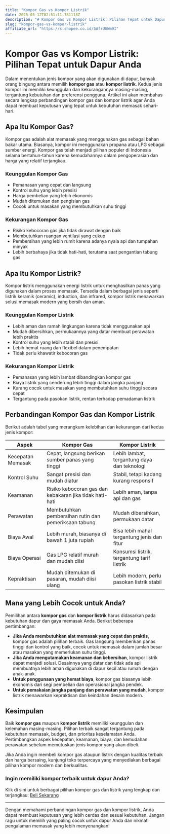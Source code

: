 ```yaml
---
title: "Kompor Gas vs Kompor Listrik"
date: 2025-05-12T02:51:11.781118Z
description: "# Kompor Gas vs Kompor Listrik: Pilihan Tepat untuk Dapur Anda..."
slug: "kompor-gas-vs-kompor-listrik"
affiliate_url: "https://s.shopee.co.id/5AfrUGWm9I"
---
```

# Kompor Gas vs Kompor Listrik: Pilihan Tepat untuk Dapur Anda

Dalam menentukan jenis kompor yang akan digunakan di dapur, banyak orang bingung antara memilih **kompor gas** atau **kompor listrik**. Kedua jenis kompor ini memiliki keunggulan dan kekurangannya masing-masing, tergantung kebutuhan dan preferensi pengguna. Artikel ini akan membahas secara lengkap perbandingan kompor gas dan kompor listrik agar Anda dapat membuat keputusan yang tepat untuk kebutuhan memasak sehari-hari.

## Apa Itu Kompor Gas?

Kompor gas adalah alat memasak yang menggunakan gas sebagai bahan bakar utama. Biasanya, kompor ini menggunakan propana atau LPG sebagai sumber energi. Kompor gas telah menjadi pilihan populer di Indonesia selama bertahun-tahun karena kemudahannya dalam pengoperasian dan harga yang relatif terjangkau.

### Keunggulan Kompor Gas
- Pemanasan yang cepat dan langsung
- Kontrol suhu yang lebih presisi
- Harga pembelian yang lebih ekonomis
- Mudah ditemukan dan pengisian gas
- Cocok untuk masakan yang membutuhkan suhu tinggi

### Kekurangan Kompor Gas
- Risiko kebocoran gas jika tidak dirawat dengan baik
- Membutuhkan ruangan ventilasi yang cukup
- Pembersihan yang lebih rumit karena adanya nyala api dan tumpahan minyak
- Lebih berbahaya jika tidak hati-hati, terutama saat pengantian tabung gas

## Apa Itu Kompor Listrik?

Kompor listrik menggunakan energi listrik untuk menghasilkan panas yang digunakan dalam proses memasak. Tersedia dalam berbagai jenis seperti listrik keramik (ceramic), induction, dan infrared, kompor listrik menawarkan solusi memasak modern yang bersih dan aman.

### Keunggulan Kompor Listrik
- Lebih aman dan ramah lingkungan karena tidak menggunakan api
- Mudah dibersihkan, permukaannya yang datar membuat perawatan lebih praktis
- Kontrol suhu yang lebih stabil dan presisi
- Lebih hemat ruang dan flexibel dalam penempatan
- Tidak perlu khawatir kebocoran gas

### Kekurangan Kompor Listrik
- Pemanasan yang lebih lambat dibandingkan kompor gas
- Biaya listrik yang cenderung lebih tinggi dalam jangka panjang
- Kurang cocok untuk masakan yang membutuhkan suhu tinggi secara cepat
- Tergantung pada pasokan listrik, rentan terhadap pemadaman listrik

## Perbandingan Kompor Gas dan Kompor Listrik

Berikut adalah tabel yang merangkum kelebihan dan kekurangan dari kedua jenis kompor:

| Aspek             | Kompor Gas                                          | Kompor Listrik                                    |
|-------------------|-----------------------------------------------------|---------------------------------------------------|
| Kecepatan Memasak | Cepat, langsung berikan sumber panas yang tinggi   | Lebih lambat, tergantung daya dan teknologi       |
| Kontrol Suhu     | Sangat presisi dan mudah diatur                     | Stabil, tetapi kadang kurang responsif          |
| Keamanan         | Risiko kebocoran gas dan kebakaran jika tidak hati-hati | Lebih aman, tanpa api dan gas                     |
| Perawatan        | Membutuhkan pembersihan rutin dan pemeriksaan tabung | Mudah dibersihkan, permukaan datar               |
| Biaya Awal       | Lebih murah, biasanya di bawah 1 juta rupiah     | Bisa lebih mahal tergantung jenis dan fitur     |
| Biaya Operasi    | Gas LPG relatif murah dan mudah diisi             | Konsumsi listrik, tergantung tarif listrik      |
| Kepraktisan     | Mudah ditemukan di pasaran, mudah diisi ulang      | Lebih modern, perlu pasokan listrik stabil     |

## Mana yang Lebih Cocok untuk Anda?

Pemilihan antara **kompor gas** dan **kompor listrik** harus didasarkan pada kebutuhan dapur dan gaya memasak Anda. Berikut beberapa pertimbangan:

- **Jika Anda membutuhkan alat memasak yang cepat dan praktis**, kompor gas adalah pilihan terbaik. Gas langsung memberikan panas tinggi dan kontrol yang baik, cocok untuk memasak dalam jumlah besar atau masakan yang memerlukan suhu tinggi.
- **Jika Anda mengutamakan keamanan dan kebersihan**, kompor listrik dapat menjadi solusi. Desainnya yang datar dan tidak ada api membuatnya lebih aman digunakan di dapur kecil atau rumah dengan anak-anak.
- **Untuk penggunaan yang hemat biaya**, kompor gas biasanya lebih ekonomis dari segi pembelian dan operasional jangka pendek.
- **Untuk pemakaian jangka panjang dan perawatan yang mudah**, kompor listrik menawarkan kepraktisan dan keindahan desain modern.

## Kesimpulan

Baik **kompor gas** maupun **kompor listrik** memiliki keunggulan dan kelemahan masing-masing. Pilihan terbaik sangat tergantung pada kebutuhan memasak, budget, dan prioritas keselamatan Anda. Pertimbangkan aspek kecepatan, keamanan, biaya, dan kemudahan perawatan sebelum memutuskan jenis kompor yang akan dibeli.

Jika Anda ingin membeli kompor gas ataupun listrik dengan kualitas terbaik dan harga bersaing, kunjungi toko terpercaya yang menyediakan berbagai pilihan kompor modern dan berkualitas.

### Ingin memiliki kompor terbaik untuk dapur Anda?  
Klik di sini untuk berbagai pilihan kompor gas dan listrik yang lengkap dan terjangkau: [Beli Sekarang](https://s.shopee.co.id/5AfrUGWm9I)

---

Dengan memahami perbandingan kompor gas dan kompor listrik, Anda dapat membuat keputusan yang lebih cerdas dan sesuai kebutuhan. Jangan ragu untuk memilih yang paling cocok untuk dapur Anda dan nikmati pengalaman memasak yang lebih menyenangkan!